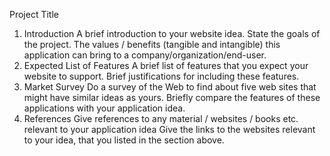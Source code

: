 Project Title
1. Introduction
A brief introduction to your website idea. State the goals of the project.
The values / benefits (tangible and intangible) this application can bring to a company/organization/end-user.
2. Expected List of Features
A brief list of features that you expect your website to support.
Brief justifications for including these features.
3. Market Survey
Do a survey of the Web to find about five web sites that might have similar ideas as yours.
Briefly compare the features of these applications with your application idea.
4. References
Give references to any material / websites / books etc. relevant to your application idea
Give the links to the websites relevant to your idea, that you listed in the section above.